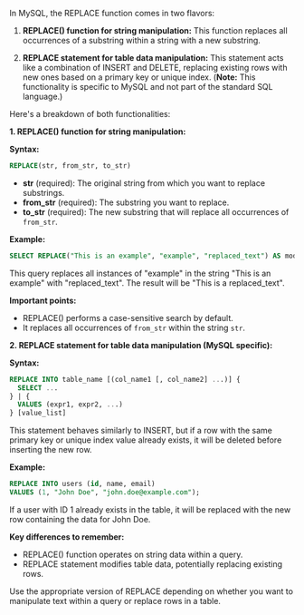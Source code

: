 In MySQL, the REPLACE function comes in two flavors:

1. **REPLACE() function for string manipulation:** This function replaces all occurrences of a substring within a string with a new substring.

2. **REPLACE statement for table data manipulation:** This statement acts like a combination of INSERT and DELETE, replacing existing rows with new ones based on a primary key or unique index. (**Note:** This functionality is specific to MySQL and not part of the standard SQL language.)

Here's a breakdown of both functionalities:

**1. REPLACE() function for string manipulation:**

**Syntax:**

```sql
REPLACE(str, from_str, to_str)
```

- **str** (required): The original string from which you want to replace substrings.
- **from_str** (required): The substring you want to replace.
- **to_str** (required): The new substring that will replace all occurrences of `from_str`.

**Example:**

```sql
SELECT REPLACE("This is an example", "example", "replaced_text") AS modified_text;
```

This query replaces all instances of "example" in the string "This is an example" with "replaced_text". The result will be "This is a replaced_text".

**Important points:**

- REPLACE() performs a case-sensitive search by default.
- It replaces all occurrences of `from_str` within the string `str`.

**2. REPLACE statement for table data manipulation (MySQL specific):**

**Syntax:**

```sql
REPLACE INTO table_name [(col_name1 [, col_name2] ...)] {
  SELECT ...
} | {
  VALUES (expr1, expr2, ...)
} [value_list]
```

This statement behaves similarly to INSERT, but if a row with the same primary key or unique index value already exists, it will be deleted before inserting the new row.

**Example:**

```sql
REPLACE INTO users (id, name, email)
VALUES (1, "John Doe", "john.doe@example.com");
```

If a user with ID 1 already exists in the table, it will be replaced with the new row containing the data for John Doe.

**Key differences to remember:**

- REPLACE() function operates on string data within a query.
- REPLACE statement modifies table data, potentially replacing existing rows.

Use the appropriate version of REPLACE depending on whether you want to manipulate text within a query or replace rows in a table.
